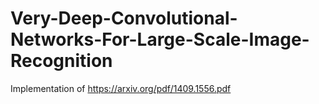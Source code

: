 # Very-Deep-Convolutional-Networks-For-Large-Scale-Image-Recognition
Implementation of https://arxiv.org/pdf/1409.1556.pdf
